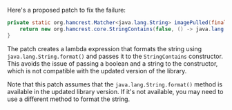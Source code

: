 Here's a proposed patch to fix the failure:
```java
private static org.hamcrest.Matcher<java.lang.String> imagePulled(final java.lang.String image) {
    return new org.hamcrest.core.StringContains(false, () -> java.lang.String.format("Status: Downloaded newer image for %s", image));
}
```
The patch creates a lambda expression that formats the string using `java.lang.String.format()` and passes it to the `StringContains` constructor. This avoids the issue of passing a boolean and a string to the constructor, which is not compatible with the updated version of the library.

Note that this patch assumes that the `java.lang.String.format()` method is available in the updated library version. If it's not available, you may need to use a different method to format the string.